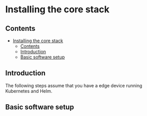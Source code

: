 # Installing the core stack

## Contents

- [Installing the core stack](#installing-the-core-stack)
  - [Contents](#contents)
  - [Introduction](#introduction)
  - [Basic software setup](#basic-software-setup)

## Introduction

The following steps assume that you have a edge device running Kubernetes and Helm.

## Basic software setup
